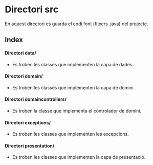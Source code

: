 # Directori src

En aquest directori es guarda el codi font (fitxers .java) del projecte.

## Index

#### Directori data/
- Es troben les classes que implementen la capa de dades.

#### Directori domain/
- Es troben les classes que implementen la capa de domini.

#### Directori domaincontrollers/
- Es troben la classe que implementa el controlador de domini.

#### Directori exceptions/
- Es troben les classes que implementen les excepcions.

#### Directori presentation/
- Es troben les classes que implementen la capa de presentació.